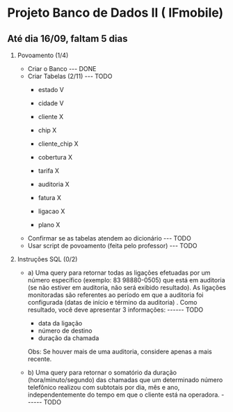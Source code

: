 # Projeto Banco de Dados II ( IFmobile)

<h2> Até dia 16/09, faltam 5 dias </h2>

1) Povoamento (1/4)
    - Criar o Banco --- DONE
    - Criar Tabelas (2/11) --- TODO
        - estado       V
        - cidade       V
        - cliente      X
        - chip         X
        - cliente_chip X
        
        - cobertura    X
        - tarifa       X
        - auditoria    X
        - fatura       X
        - ligacao      X
        - plano        X
    - Confirmar se as tabelas atendem ao dicionário --- TODO
    - Usar script de povoamento (feita pelo professor) --- TODO

2) Instruções SQL (0/2)
    - a) Uma query para retornar todas as ligações efetuadas por um número específico (exemplo: 83 98880-0505) que está em auditoria (se não estiver em auditoria, não será exibido         resultado). As ligações monitoradas são referentes ao período em que a auditoria foi configurada (datas de início e término da auditoria) . Como resultado, você deve               apresentar 3 informações: ------ TODO

        - data da ligação
        - número de destino
        - duração da chamada

        Obs: Se houver mais de uma auditoria, considere apenas a mais recente.

    - b) Uma query para retornar o somatório da duração (hora/minuto/segundo) das chamadas que um determinado número telefônico realizou com subtotais por dia, mês e ano,                independentemente do tempo em que o cliente está na operadora. ------ TODO
